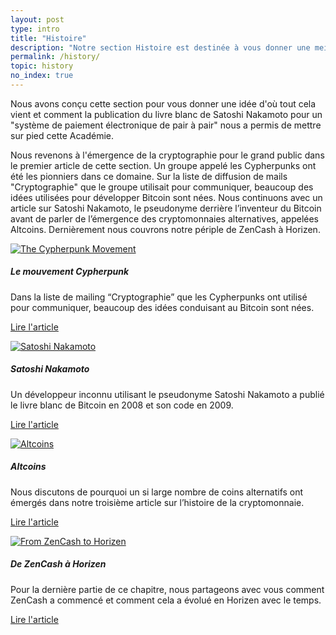 ```yaml
---
layout: post
type: intro
title: "Histoire"
description: "Notre section Histoire est destinée à vous donner une meilleure idée d'où vient la technologie Blockchain"
permalink: /history/
topic: history
no_index: true
---
```


Nous avons conçu cette section pour vous donner une idée d'où tout cela vient et comment la publication du livre blanc de Satoshi Nakamoto pour un "système de paiement électronique de pair à pair" nous a permis de mettre sur pied cette Académie. 

Nous revenons à l'émergence de la cryptographie pour le grand public dans le premier article de cette section. Un groupe appelé les Cypherpunks ont été les pionniers dans ce domaine. Sur la liste de diffusion de mails "Cryptographie" que le groupe utilisait pour communiquer, beaucoup des idées utilisées pour développer Bitcoin sont nées. Nous continuons avec un article sur Satoshi Nakamoto, le pseudonyme derrière l’inventeur du Bitcoin avant de parler de l’émergence des cryptomonnaies alternatives, appelées Altcoins. Dernièrement nous couvrons notre périple de ZenCash à Horizen.


<div class="row mt-5">
    <div class="col-md-3">
        <a href="{{ site.baseurl }}{% post_url /history/2001-01-01-the-cypherpunk-movement %}">
            <img src="/assets/post_files/history/intro/cyberpunks.svg" alt="The Cypherpunk Movement" />
        </a>
    </div>
    <div class="col-md-9">
        <h5 class="intro-article-title">Le mouvement Cypherpunk</h5>
        <p class="mb-1">
            Dans la liste de mailing “Cryptographie” que les Cypherpunks ont utilisé pour communiquer, beaucoup des idées conduisant au Bitcoin sont nées.
        </p>
        <p class="mb-0">
            <a class="font-weight-bold" href="{{ site.baseurl }}{% post_url /history/2001-01-01-the-cypherpunk-movement %}">Lire l'article</a>
        </p>
    </div>
</div>

<div class="row mt-5">
    <div class="col-md-3">
        <a href="{{ site.baseurl }}{% post_url /history/2001-01-02-satoshi-nakamoto %}">
            <img src="/assets/post_files/history/intro/satoshi.svg" alt="Satoshi Nakamoto" />
        </a>
    </div>
    <div class="col-md-9">
        <h5 class="intro-article-title">Satoshi Nakamoto</h5>
        <p class="mb-1">
            Un développeur inconnu utilisant le pseudonyme Satoshi Nakamoto a publié le livre blanc de Bitcoin en 2008 et son code en 2009.
        </p>
        <p class="mb-0">
            <a class="font-weight-bold" href="{{ site.baseurl }}{% post_url /history/2001-01-02-satoshi-nakamoto %}">Lire l'article</a>
        </p>
    </div>
</div>

<div class="row mt-5">
    <div class="col-md-3">
        <a href="{{ site.baseurl }}{% post_url /history/2001-01-03-altcoins %}">
            <img src="/assets/post_files/history/intro/altcoin.svg" alt="Altcoins" />
        </a>
    </div>
    <div class="col-md-9">
        <h5 class="intro-article-title">Altcoins</h5>
        <p class="mb-1">
            Nous discutons de pourquoi un si large nombre de coins alternatifs ont émergés dans notre troisième article sur l’histoire de la cryptomonnaie.
        </p>
        <p class="mb-0">
            <a class="font-weight-bold" href="{{ site.baseurl }}{% post_url /history/2001-01-03-altcoins %}">Lire l'article</a>
        </p>
    </div>
</div>

<div class="row mt-5">
    <div class="col-md-3">
        <a href="{{ site.baseurl }}{% post_url /history/2001-01-04-from-zencash-to-horizen %}">
            <img src="/assets/post_files/history/intro/from_zencash.svg" alt="From ZenCash to Horizen" />
        </a>
    </div>
    <div class="col-md-9">
        <h5 class="intro-article-title">De ZenCash à Horizen</h5>
        <p class="mb-1">
            Pour la dernière partie de ce chapitre, nous partageons avec vous comment ZenCash a commencé et comment cela a évolué en Horizen avec le temps.
        </p>
        <p class="mb-0">
            <a class="font-weight-bold" href="{{ site.baseurl }}{% post_url /history/2001-01-04-from-zencash-to-horizen %}">Lire l'article</a>
        </p>
    </div>
</div>
